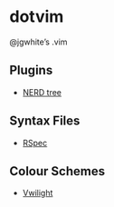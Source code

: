 # dotvim

@jgwhite’s .vim

## Plugins

* [NERD tree](http://www.vim.org/scripts/script.php?script_id=1658)

## Syntax Files

* [RSpec](http://www.vim.org/scripts/script.php?script_id=2567)

## Colour Schemes

* [Vwilight](https://gist.github.com/796172)

